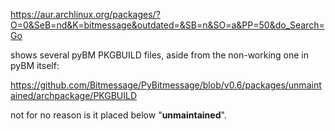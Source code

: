 https://aur.archlinux.org/packages/?O=0&SeB=nd&K=bitmessage&outdated=&SB=n&SO=a&PP=50&do_Search=Go

shows several pyBM PKGBUILD files, aside from the non-working one in pyBM itself: 

https://github.com/Bitmessage/PyBitmessage/blob/v0.6/packages/unmaintained/archpackage/PKGBUILD

not for no reason is it placed below "**unmaintained**".